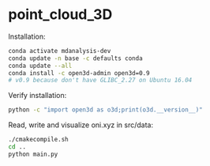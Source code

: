 # point_cloud_3D

Installation:
```bash
conda activate mdanalysis-dev
conda update -n base -c defaults conda
conda update --all
conda install -c open3d-admin open3d=0.9
# v0.9 because don't have GLIBC_2.27 on Ubuntu 16.04
```

Verify installation:
```bash
python -c "import open3d as o3d;print(o3d.__version__)"
```

Read, write and visualize oni.xyz in src/data:
```bash
./cmakecompile.sh
cd ..
python main.py
```
